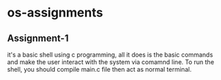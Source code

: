 # os-assignments
## Assignment-1
it's a basic shell using c programming, all it does is the basic commands and make the user interact with the system via comamnd line.
To run the shell, you should compile main.c file then act as normal terminal.
